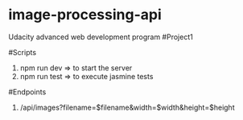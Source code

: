 # image-processing-api

Udacity advanced web development program #Project1

#Scripts

1) npm run dev => to start the server
2) npm run test => to execute jasmine tests

#Endpoints

1) /api/images?filename=$filename&width=$width&height=$height
